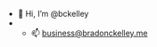 - 👋 Hi, I’m @bckelley
- - 📫 <a href="business@bradonckelley.me">business@bradonckelley.me</a>
<!--
- 👀 I’m interested in ...
- 🌱 I’m currently learning ...
- 💞️ I’m looking to collaborate on ...
--->

<!---
bckelley/bckelley is a ✨ special ✨ repository because its `README.md` (this file) appears on your GitHub profile.
You can click the Preview link to take a look at your changes.
--->

